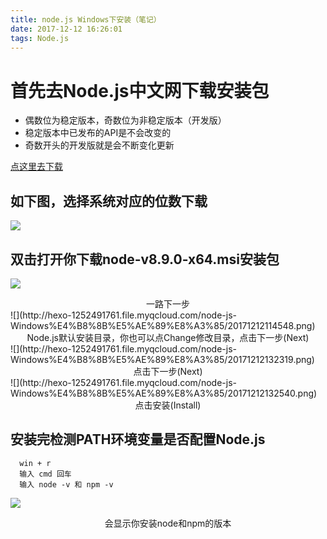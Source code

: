 ```yaml
---
title: node.js Windows下安装（笔记）
date: 2017-12-12 16:26:01
tags: Node.js
---
```

# 首先去Node.js中文网下载安装包

- 偶数位为稳定版本，奇数位为非稳定版本（开发版）
- 稳定版本中已发布的API是不会改变的
- 奇数开头的开发版就是会不断变化更新

<!--more-->

[点这里去下载](http://nodejs.cn/download/)

## 如下图，选择系统对应的位数下载
![](http://hexo-1252491761.file.myqcloud.com/node-js-Windows%E4%B8%8B%E5%AE%89%E8%A3%85/20171212103816.png)

## 双击打开你下载node-v8.9.0-x64.msi安装包
![](http://hexo-1252491761.file.myqcloud.com/node-js-Windows%E4%B8%8B%E5%AE%89%E8%A3%85/20171212113959.png)

<center>一路下一步</center>
![](http://hexo-1252491761.file.myqcloud.com/node-js-Windows%E4%B8%8B%E5%AE%89%E8%A3%85/20171212114548.png)

<center>Node.js默认安装目录，你也可以点Change修改目录，点击下一步(Next)</center>
![](http://hexo-1252491761.file.myqcloud.com/node-js-Windows%E4%B8%8B%E5%AE%89%E8%A3%85/20171212132319.png)
<center>点击下一步(Next)</center>
![](http://hexo-1252491761.file.myqcloud.com/node-js-Windows%E4%B8%8B%E5%AE%89%E8%A3%85/20171212132540.png)
<center>点击安装(Install)</center>

## 安装完检测PATH环境变量是否配置Node.js

```
  win + r
  输入 cmd 回车
  输入 node -v 和 npm -v
```
![](http://hexo-1252491761.file.myqcloud.com/node-js-Windows%E4%B8%8B%E5%AE%89%E8%A3%85/20171212133014.jpg)
<center>会显示你安装node和npm的版本</center>